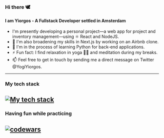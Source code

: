 ### Hi there 🕊️

#### I am Yiorgos - A Fullstack Developer settled in Amsterdam

- I'm presently developing a personal project—a web app for project and inventory management—using ⚛️ React and NodeJS.
- 🌿 I'm also broadening my skills in Next.js by working on an Airbnb clone.
- 📖 I'm in the process of learning Python for back-end applications.
- ⚡ Fun fact: I find relaxation in yoga 🧘‍♂️ and meditation during my breaks.
- 📫 Feel free to get in touch by sending me a direct message on Twitter @YogiYiorgos.

---
### My tech stack
[![My tech stack](https://skills.thijs.gg/icons?i=js,react,python,bash,electron,vite,mongodb,nodejs,express,next,tailwind,typescript,linux,git,neovim)](https://skills.thijs.gg)
---
### Having fun while practicing
<a href="#"><img src="https://www.codewars.com/users/yogiyiorgos/badges/large" alt="codewars" border="0"></a>
---
